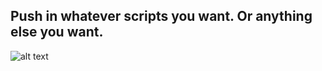 ## Push in whatever scripts you want. Or anything else you want. 

![alt text](https://cdn.freebiesupply.com/logos/large/2x/real-madrid-c-f-logo-png-transparent.png) 
